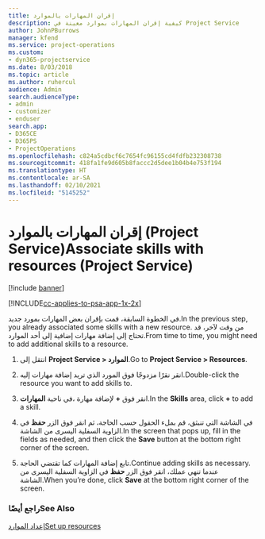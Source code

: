 ```yaml
---
title: إقران المهارات بالموارد
description: كيفية إقران المهارات بموارد معينة في Project Service
author: JohnPBurrows
manager: kfend
ms.service: project-operations
ms.custom:
- dyn365-projectservice
ms.date: 8/03/2018
ms.topic: article
ms.author: ruhercul
audience: Admin
search.audienceType:
- admin
- customizer
- enduser
search.app:
- D365CE
- D365PS
- ProjectOperations
ms.openlocfilehash: c824a5cdbcf6c7654fc96155cd4fdfb232308738
ms.sourcegitcommit: 418fa1fe9d605b8faccc2d5dee1b04b4e753f194
ms.translationtype: HT
ms.contentlocale: ar-SA
ms.lasthandoff: 02/10/2021
ms.locfileid: "5145252"
---
```

# <a name="associate-skills-with-resources-project-service"></a><span data-ttu-id="88f13-103">إقران المهارات بالموارد (Project Service)</span><span class="sxs-lookup"><span data-stu-id="88f13-103">Associate skills with resources (Project Service)</span></span>

[!include [banner](../includes/psa-now-project-operations.md)]

[!INCLUDE[cc-applies-to-psa-app-1x-2x](../includes/cc-applies-to-psa-app-1x-2x.md)]

<span data-ttu-id="88f13-104">في الخطوة السابقة، قمت بإقران بعض المهارات بمورد جديد.</span><span class="sxs-lookup"><span data-stu-id="88f13-104">In the previous step, you already associated some skills with  a new resource.</span></span> <span data-ttu-id="88f13-105">من وقت لآخر، قد تحتاج إلى إضافة مهارات إضافية إلى أحد الموارد.</span><span class="sxs-lookup"><span data-stu-id="88f13-105">From time to time, you might need to add additional skills to a resource.</span></span>  
  
1.  <span data-ttu-id="88f13-106">انتقل إلى **Project Service > الموارد‬‏‎**.</span><span class="sxs-lookup"><span data-stu-id="88f13-106">Go to **Project Service > Resources**.</span></span>  
  
2.  <span data-ttu-id="88f13-107">انقر نقرًا مزدوجًا فوق المورد الذي تريد إضافة مهارات إليه.</span><span class="sxs-lookup"><span data-stu-id="88f13-107">Double-click the resource you want to add skills to.</span></span>  
  
3.  <span data-ttu-id="88f13-108">في ناحية **المهارات‏‎**، انقر فوق **+** لإضافة مهارة.</span><span class="sxs-lookup"><span data-stu-id="88f13-108">In the **Skills** area, click **+** to add a skill.</span></span>  
  
4.  <span data-ttu-id="88f13-109">في الشاشة التي تنبثق، قم بملء الحقول حسب الحاجة، ثم انقر فوق الزر **حفظ** في الزاوية السفلية اليسرى من الشاشة.</span><span class="sxs-lookup"><span data-stu-id="88f13-109">In the screen that pops up, fill in the fields as needed, and then click the **Save** button at the bottom right corner of the screen.</span></span>  
  
5.  <span data-ttu-id="88f13-110">تابع إضافة المهارات كما تقتضي الحاجة.</span><span class="sxs-lookup"><span data-stu-id="88f13-110">Continue adding skills as necessary.</span></span> <span data-ttu-id="88f13-111">عندما تنهي عملك، انقر فوق الزر **حفظ** في الزاوية السفلية اليسرى من الشاشة.</span><span class="sxs-lookup"><span data-stu-id="88f13-111">When you’re done, click **Save** at the bottom right corner of the screen.</span></span>  
  
### <a name="see-also"></a><span data-ttu-id="88f13-112">راجع أيضًا</span><span class="sxs-lookup"><span data-stu-id="88f13-112">See Also</span></span>  
 [<span data-ttu-id="88f13-113">إعداد الموارد</span><span class="sxs-lookup"><span data-stu-id="88f13-113">Set up resources</span></span>](../psa/set-up-resources.md)
